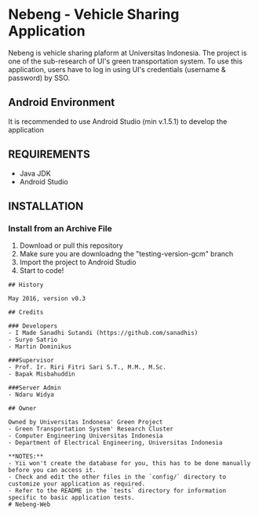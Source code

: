 Nebeng - Vehicle Sharing Application
============================

Nebeng is vehicle sharing plaform at Universitas Indonesia. The project is one of the sub-research of UI's green transportation system. To use this application, users have to log in using UI's credentials (username & password) by SSO.

Android Environment
-------------------

It is recommended to use Android Studio (min v.1.5.1) to develop the application

REQUIREMENTS
------------

- Java JDK
- Android Studio


INSTALLATION
------------

### Install from an Archive File

1. Download or pull this repository
2. Make sure you are downloadng the "testing-version-gcm" branch
3. Import the project to Android Studio
4. Start to code!

```
## History

May 2016, version v0.3

## Credits

### Developers
- I Made Sanadhi Sutandi (https://github.com/sanadhis)
- Suryo Satrio
- Martin Dominikus

###Supervisor
- Prof. Ir. Riri Fitri Sari S.T., M.M., M.Sc.
- Bapak Misbahuddin

###Server Admin
- Ndaru Widya

## Owner

Owned by Universitas Indonesa' Green Project
- Green Transportation System' Research Cluster
- Computer Engineering Universitas Indonesia
- Department of Electrical Engineering, Universitas Indonesia

**NOTES:**
- Yii won't create the database for you, this has to be done manually before you can access it.
- Check and edit the other files in the `config/` directory to customize your application as required.
- Refer to the README in the `tests` directory for information specific to basic application tests.
# Nebeng-Web
